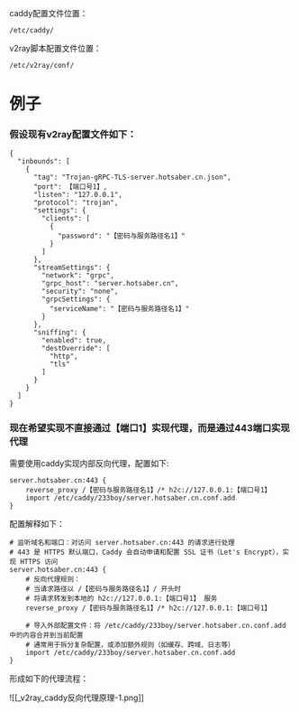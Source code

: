 
caddy配置文件位置：
```path
/etc/caddy/
```
v2ray脚本配置文件位置：
```
/etc/v2ray/conf/
```
# 例子
### 假设现有v2ray配置文件如下：
```
{
  "inbounds": [
    {
      "tag": "Trojan-gRPC-TLS-server.hotsaber.cn.json",
      "port": 【端口号1】,
      "listen": "127.0.0.1",
      "protocol": "trojan",
      "settings": {
        "clients": [
          {
            "password": "【密码与服务路径名1】"
          }
        ]
      },
      "streamSettings": {
        "network": "grpc",
        "grpc_host": "server.hotsaber.cn",
        "security": "none",
        "grpcSettings": {
          "serviceName": "【密码与服务路径名1】"
        }
      },
      "sniffing": {
        "enabled": true,
        "destOverride": [
          "http",
          "tls"
        ]
      }
    }
  ]
}
```
### 现在希望实现不直接通过【端口1】实现代理，而是通过443端口实现代理
需要使用caddy实现内部反向代理，配置如下:
```caddyfile
server.hotsaber.cn:443 {
    reverse_proxy /【密码与服务路径名1】/* h2c://127.0.0.1:【端口号1】
    import /etc/caddy/233boy/server.hotsaber.cn.conf.add
}
```
配置解释如下：
```caddyfile
# 监听域名和端口：对访问 server.hotsaber.cn:443 的请求进行处理
# 443 是 HTTPS 默认端口，Caddy 会自动申请和配置 SSL 证书（Let's Encrypt），实现 HTTPS 访问
server.hotsaber.cn:443 {
    # 反向代理规则：
    # 当请求路径以 /【密码与服务路径名1】/ 开头时
    # 将请求转发到本地的 h2c://127.0.0.1:【端口号1】 服务
    reverse_proxy /【密码与服务路径名1】/* h2c://127.0.0.1:【端口号1】

    # 导入外部配置文件：将 /etc/caddy/233boy/server.hotsaber.cn.conf.add 中的内容合并到当前配置
    # 通常用于拆分复杂配置，或添加额外规则（如缓存、跨域、日志等）
    import /etc/caddy/233boy/server.hotsaber.cn.conf.add
}
```
形成如下的代理流程：

![[_v2ray_caddy反向代理原理-1.png]]